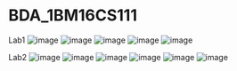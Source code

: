# BDA_1BM16CS111

Lab1
![image](https://user-images.githubusercontent.com/37868833/94106250-a9594b00-fe58-11ea-9098-58ae2d627168.png)
![image](https://user-images.githubusercontent.com/37868833/94106254-ad856880-fe58-11ea-91f2-11bf9e2238fe.png)
![image](https://user-images.githubusercontent.com/37868833/94106257-b0805900-fe58-11ea-8cb9-75fa5f609006.png)
![image](https://user-images.githubusercontent.com/37868833/94106532-36040900-fe59-11ea-8fe7-6927e35c3fea.png)
![image](https://user-images.githubusercontent.com/37868833/94110821-d4e03380-fe60-11ea-8ef0-a47c5d86aedc.png)

Lab2
![image](https://user-images.githubusercontent.com/37868833/94795260-bba82b80-03fa-11eb-8a0b-2450b9147260.png)
![image](https://user-images.githubusercontent.com/37868833/94795269-be0a8580-03fa-11eb-84f6-3c5902ab9dfc.png)
![image](https://user-images.githubusercontent.com/37868833/94795272-c1057600-03fa-11eb-9c2a-790793b7ed1f.png)
![image](https://user-images.githubusercontent.com/37868833/94794716-e47bf100-03f9-11eb-8229-9999f4151f07.png)
![image](https://user-images.githubusercontent.com/37868833/94807284-1054a200-040d-11eb-9363-79e71d5976ad.png)
![image](https://user-images.githubusercontent.com/37868833/94807307-18acdd00-040d-11eb-97f7-2553ae2a9c32.png)
